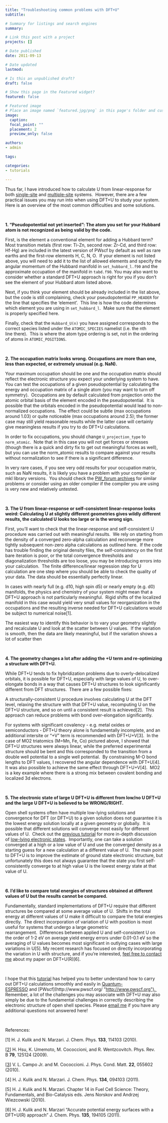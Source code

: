 ```yaml
---
title: "Troubleshooting common problems with DFT+U"
subtitle: 

# Summary for listings and search engines
summary: 

# Link this post with a project
projects: []

# Date published
date: 2011-09-13

# Date updated
lastmod: 

# Is this an unpublished draft?
draft: false

# Show this page in the Featured widget?
featured: false

# Featured image
# Place an image named `featured.jpg/png` in this page's folder and customize its options here.
image:
  caption: 
  focal_point: ""
  placement: 2
  preview_only: false

authors:
- admin

tags:

categories:
- tutorials

---
```

Thus far, I have introduced how to calculate U from linear-response for both [single-site](../2011-05-31-calculating-hubbard-u "Calculating the Hubbard U") and [multiple-site](../2011-06-28-hubbard-u-multiple-sites "Hubbard U for multiple sites") systems.  However, there are a few practical issues you may run into when using DFT+U to study your system.  Here is an overview of the most common difficulties and some solutions.


 


**1. “Pseudopotential not yet inserted”: The atom you set for your Hubbard atom is not recognized as being valid by the code.**

First, is the element a conventional element for adding a Hubbard term? Most transition metals (first row: Ti-Zn, second row: Zr-Cd, and third row: Hf-Hg) are included in the latest version of PWscf by default as well as rare earths and the first-row elements H, C, N, O.  If your element is not listed above, you will need to add it to the list of allowed elements and specify the angular momentum of the Hubbard manifold in `set_hubbard_l.f90` and the approximate occupation of the manifold in `tabd.f90`. You may also want to consider whether a standard DFT+U approach is right for you if you don’t see the element of your Hubbard atom listed above. 


Next, if you think your element should be already included in the list above, but the code is still complaining, check your pseudopotential `PP_HEADER` for the line that specifies the ‘element’.  This line is how the code determines which element you are using in `set_hubbard_l`.  Make sure that the element is properly specified here.


Finally, check that the `Hubbard_U(n)` you have assigned corresponds to the  correct species listed under the `ATOMIC_SPECIES` namelist (i.e. the nth line there).  This is where the atom type ordering is set, not in the ordering of atoms in `ATOMIC_POSITIONS`.


 


**2. The occupation matrix looks wrong. Occupations are more than one, less than expected, or extremely unusual (e.g. NaN).**

Your maximum occupation should be one and the occupation matrix should reflect the electronic structure you expect your underlying system to have. You can test the occupations of a given pseudopotential by calculating the energy and occupation matrix of a single atom (you may want to turn off symmetry).  Occupations are by default calculated from projection onto the atomic orbital basis of the element encoded in the pseudopotential.  It is possible that the orbitals encoded in the pseudopotential would lead to non-normalized occupations.  The effect could be subtle (max occupations around 1.03) or quite noticeable (max occupations around 2.5); the former case may still yield reasonable results while the latter case will certainly give meaningless results if you try to do DFT+U calculations.


In order to fix occupations, you should change `U_projection_type` to `norm_atomic`.  Note that in this case you will not get forces or stresses (though there is a quick and dirty fix to get out meaningful forces as well), but you can use the norm_atomic results to compare against your results without normalization to see if there is a significant difference.  


In very rare cases, if you see very odd results for your occupation matrix, such as NaN results, it is likely you have a problem with your compiler or mkl library versions.  You should check the [PW\_forum archives](http://qe-forge.org/pipermail/pw_forum/ "PW_forum") for similar problems or consider using an older compiler if the compiler you are using is very new and relatively untested.


 


**3. The U from linear-response or self-consistent linear-response looks weird: Calculating U at slightly different geometries gives wildly different results, the calculated U looks too large or is the wrong sign.**

First, you’ll want to check that the linear-response and self-consistent U procedure was carried out with meaningful results.  We rely on starting from the density of a converged zero-alpha calculation and reconverge more tightly subsequent non-zero alpha calculations as outlined here.  If the code has trouble finding the original density files, the self-consistency on the first bare iteration is poor, or the total convergence thresholds and diagonalization thresholds are too loose, you may be introducing errors into your calculation.  The finite difference/linear regression step for U calculation are one step where you should be able to check the quality of your data. The data should be essentially perfectly linear.  



In cases with nearly full (e.g. d10, high spin d5) or nearly empty (e.g. d0) manifolds, the physics and chemistry of your system might mean that a DFT+U approach is not particularly meaningful.  Rigid shifts of the localized manifold in this case would yield very small values for reorganization in the occupations and the resulting inverse needed for DFT+U calculations would be subject to numerical noise[1].    



The easiest way to identify this behavior is to vary your geometry slightly and recalculate U and look at the scatter between U values.  If the variation is smooth, then the data are likely meaningful, but if the variation shows a lot of scatter then   



 


**4. The geometry changes a lot after adding the +U term and re-optimizing a structure with DFT+U.**

While DFT+U tends to fix hybridization problems due to overly-delocalized orbitals, it is possible for DFT+U, especially with large values of U, to over-elongate bonds in a way that causes DFT+U structures to look significantly different from DFT structures.  There are a few possible fixes:


A structurally-consistent U procedure involves calculating U at the DFT level, relaxing the structure with that DFT+U value, recomputing U on the DFT+U structure, and so on until a consistent result is achieved[2].  This approach can reduce problems with bond over-elongation significantly.


For systems with significant covalency - e.g. metal oxides or semiconductors - DFT+U theory alone is fundamentally incomplete, and an additional intersite or “+V” term is recommended with DFT+U+V[3].  In the case of MO2 triatomics (M=Mn, Fe, Co) pictured above, I showed that DFT+U structures were always linear, while the preferred experimental structure should be bent and this corresponded to the transition from a double well potential to a single well potential.  By constraining M-O bond lengths to DFT values, I recovered the angular dependence with DFT+U[4].  It was also possible to achieve the same effect through DFT+U+V[4].  MO2 is a key example where there is a strong mix between covalent bonding and localized 3d electrons.   


 


**5. The electronic state of large U DFT+U is different from low/no U DFT+U and the large U DFT+U is believed to be WRONG/RIGHT.**

Open shell systems often have multiple low-lying solutions and convergence for DFT (or DFT+U) to a given solution does not guarantee it is the lowest energy solution locally at a given geometry or globally.  It is possible that different solutions will converge most easily for different values of U.  Check out the [previous tutorial](../2011-08-09-low-lying-electronic-states "Low-lying electronic states") for more in-depth discussion of [low-lying electronic states](../2011-08-09-low-lying-electronic-states "Low-lying electronic states").  Importantly, one can take a solution converged at a high or a low value of U and use the converged density as a starting guess for a new calculation at a different value of U.  The main point to DFT+U is to improve the estimate of ground state electronic structure, but unfortunately this does not always guarantee that the state you first self-consistently converge to at high value U is the lowest energy state at that value of U.  



 


**6. I’d like to compare total energies of structures obtained at different values of U but the results cannot be compared.**

Fundamentally, standard implementations of DFT+U require that different structures be compared at some average value of U.  Shifts in the total energy at different values of U make it difficult to compare the total energies directly.  The direct incorporation of variation of U with position is most useful for systems that undergo a large geometric rearrangement.  Differences between applied U and self-consistent U on the order of 1-2 eV on average yield energy errors under 0.01-0.1 eV so the averaging of U values becomes most significant in outlying cases with large variations in U[5]. My recent research has focused on directly incorporating the variation in U with structure, and if you’re interested, [feel free to contact me](mailto:hjkulikATmitDOTedu?subject=Questions%20about%20DFT+U(R) "mailto:hjkulikATmitDOTedu?subject=Questions about DFT+U(R)") about my paper on DFT+U(R)[6].


 


I hope that this [tutorial](Tutorials "Tutorials") has helped you to better understand how to carry out DFT+U calculations smoothly and easily in [Quantum-ESPRESSO](http://www.quantum-espresso.org/ "http://www.quantum-espresso.org") and [PWscf](http://www.pwscf.org/ "http://www.pwscf.org").  Remember, a lot of the challenges you may associate with DFT+U may also simply be due to the fundamental challenges in correctly describing the electronic structure of open shell species. Please [email me](mailto:hjkulikATmitDOTedu?subject=Questions%20about%20low-lying%20electronic%20states%20tutorial "mailto:hjkulikATmitDOTedu?subject=Questions about low-lying electronic states tutorial") if you have any additional questions not answered here!


 


References:


[1] H. J. Kulik and N. Marzari. J. Chem. Phys. **133**, 114103 (2010).


[[2](http://prb.aps.org/abstract/PRB/v79/i12/e125124 "http://prb.aps.org/abstract/PRB/v79/i12/e125124")] H. Hsu, K. Umemoto, M. Cococcioni, and R. Wentzcovitch. Phys. Rev. B **79**, 125124 (2009). 


[[3](http://iopscience.iop.org/0953-8984/22/5/055602 "http://iopscience.iop.org/0953-8984/22/5/055602")] V. L. Campo Jr. and M. Cococcioni. J. Phys. Cond. Matt. **22**, 055602 (2010).  



[4] H. J. Kulik and N. Marzari. J. Chem. Phys. **134**, 094103 (2011).


[5] H. J. Kulik and N. Marzari. Chapter 14 in Fuel Cell Science: Theory, Fundamentals, and Bio-Catalysis eds. Jens Norskov and Andrzej Wiezcowski (2010).


[6] H. J. Kulik and N. Marzari “Accurate potential energy surfaces with a DFT+U(R) approach” J. Chem. Phys. **135**, 194105 (2011).


